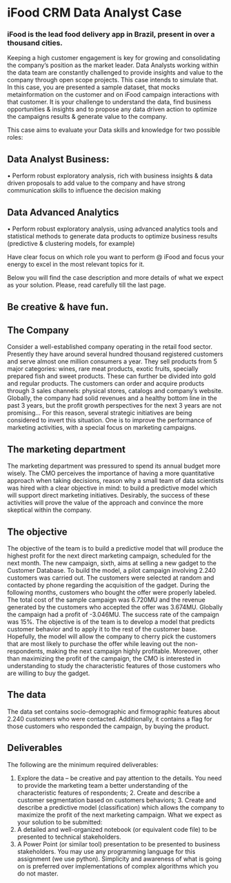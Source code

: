
# iFood CRM Data Analyst Case

### iFood is the lead food delivery app in Brazil, present in over a thousand cities.

Keeping a high customer engagement is key for growing and consolidating the company’s position as the market leader.
Data Analysts working within the data team are constantly challenged to provide insights and value to the company through open scope projects. This case intends to simulate that.
In this case, you are presented a sample dataset, that mocks metainformation on the customer and on iFood campaign interactions with that customer.
It is your challenge to understand the data, find business opportunities & insights and to propose any data driven action to optimize the campaigns results & generate value to the company.

This case aims to evaluate your Data skills and knowledge for two possible roles:
## Data Analyst Business:
• Perform robust exploratory analysis, rich with business insights & data driven proposals to add value to the company and have strong communication skills to influence the decision making
## Data Advanced Analytics
• Perform robust exploratory analysis, using advanced analytics tools and statistical methods to generate data products to optimize business results (predictive & clustering models, for example)

Have clear focus on which role you want to perform @ iFood and focus your energy to excel in the most relevant topics for it.

Below you will find the case description and more details of what we expect as your solution. Please, read carefully till the last page.

## Be creative & have fun.

## The Company

Consider a well-established company operating in the retail food sector. Presently they have around several hundred thousand registered customers and serve almost one million consumers a year. They sell products from 5 major categories: wines, rare meat products, exotic fruits, specially prepared fish and sweet products. These can further be divided into gold and regular products. The customers can order and acquire products through 3 sales channels: physical stores, catalogs and company’s website. Globally, the company had solid revenues and a healthy bottom line in the past 3 years, but the profit growth perspectives for the next 3 years are not promising... For this reason, several strategic initiatives are being considered to invert this situation. One is to improve the performance of marketing activities, with a special focus on marketing campaigns.

## The marketing department

The marketing department was pressured to spend its annual budget more wisely. The CMO perceives the importance of having a more quantitative approach when taking decisions, reason why a small team of data scientists was hired with a clear objective in mind: to build a predictive model which will support direct marketing initiatives. Desirably, the success of these activities will prove the value of the approach and convince the more skeptical within the company.

## The objective

The objective of the team is to build a predictive model that will produce the highest profit for the next direct marketing campaign, scheduled for the next month. The new campaign, sixth, aims at selling a new gadget to the Customer Database. To build the model, a pilot campaign involving 2.240 customers was carried out. The customers were selected at random and contacted by phone regarding the acquisition of the gadget. During the following months, customers who bought the offer were properly labeled. The total cost of the sample campaign was 6.720MU and the revenue generated by the customers who accepted the offer was 3.674MU. Globally the campaign had a profit of -3.046MU. The success rate of the campaign was 15%. The objective is of the team is to develop a model that predicts customer behavior and to apply it to the rest of the customer base. Hopefully, the model will allow the company to cherry pick the customers that are most likely to purchase the offer while leaving out the non-respondents, making the next campaign highly profitable. Moreover, other than maximizing the profit of the campaign, the CMO is interested in understanding to study the characteristic features of those customers who are willing to buy the gadget.

## The data

The data set contains socio-demographic and firmographic features about 2.240 customers who were contacted. Additionally, it contains a flag for those customers who responded the campaign, by buying the product.

## Deliverables

The following are the minimum required deliverables:
1. Explore the data – be creative and pay attention to the details. You need to provide the marketing team a better understanding of the characteristic features of respondents; 2. Create and describe a customer segmentation based on customers behaviors; 3. Create and describe a predictive model (classification) which allows the company to maximize the profit of the next marketing campaign.
What we expect as your solution to be submitted:
1. A detailed and well-organized notebook (or equivalent code file) to be presented to technical stakeholders.
2. A Power Point (or similar tool) presentation to be presented to business stakeholders.
You may use any programming language for this assignment (we use python).
Simplicity and awareness of what is going on is preferred over implementations of complex algorithms which you do not master.

